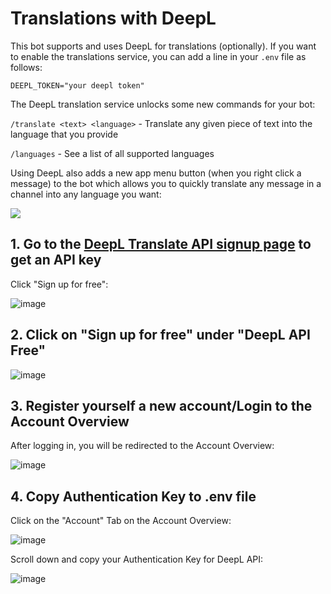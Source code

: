 # Translations with DeepL  
This bot supports and uses DeepL for translations (optionally). If you want to enable the translations service, you can add a line in your `.env` file as follows:  
  
```  
DEEPL_TOKEN="your deepl token"  
```  
  
The DeepL translation service unlocks some new commands for your bot:  
  
`/translate <text> <language>` - Translate any given piece of text into the language that you provide  
  
`/languages` - See a list of all supported languages  
  
Using DeepL also adds a new app menu button (when you right click a message) to the bot which allows you to quickly translate any message in a channel into any language you want:  
  
<img src="https://i.imgur.com/MlNVWKu.png"/>  



1\. Go to the [DeepL Translate API signup page](https://www.deepl.com/pro-api?cta=header-pro-api/) to get an API key
----------------------------------------------------------------------

Click "Sign up for free":

![image](https://user-images.githubusercontent.com/23362597/233269592-30e03ed8-36c6-4af4-bb42-aed0b04b3ef6.png)


2\. Click on "Sign up for free" under "DeepL API Free"
----------------------------------------

![image](https://user-images.githubusercontent.com/23362597/233269887-1fabb660-9060-4ade-aca2-4824190cbebe.png)


3\. Register yourself a new account/Login to the Account Overview
-----------------------------------

After logging in, you will be redirected to the Account Overview:

![image](https://user-images.githubusercontent.com/23362597/233270498-8a1e880c-0739-401d-a04c-7fae72ff0692.png)


4\. Copy Authentication Key to .env file
------------------------------

Click on the "Account" Tab on the Account Overview:

![image](https://user-images.githubusercontent.com/23362597/233270743-29ec4c19-0269-4cf1-8dc9-241583f0d95d.png)

Scroll down and copy your Authentication Key for DeepL API:

![image](https://user-images.githubusercontent.com/23362597/233270902-138cb082-4afa-4547-a97b-1c9cce7a23b2.png)

